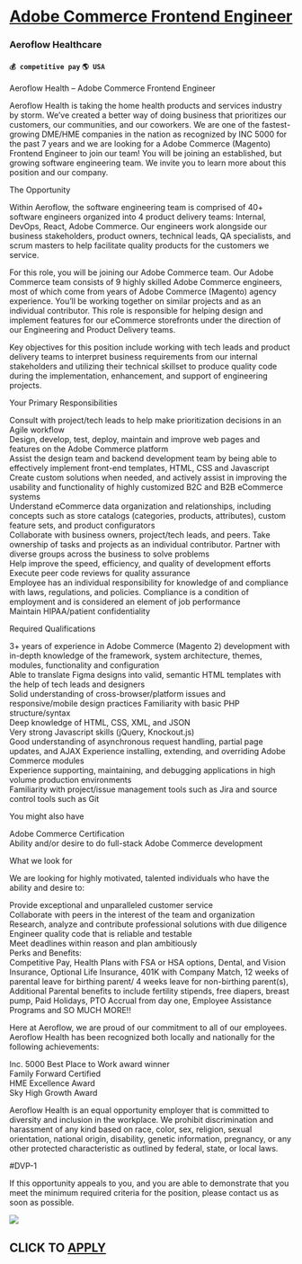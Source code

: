 # [Adobe Commerce Frontend Engineer](https://www.remotewlb.com/apply/adobe-commerce-frontend-engineer)  
### Aeroflow Healthcare  
#### `💰 competitive pay` `🌎 USA`  

Aeroflow Health – Adobe Commerce Frontend Engineer  
  
Aeroflow Health is taking the home health products and services industry by storm. We’ve created a better way of doing business that prioritizes our customers, our communities, and our coworkers. We are one of the fastest-growing DME/HME companies in the nation as recognized by INC 5000 for the past 7 years and we are looking for a Adobe Commerce (Magento) Frontend Engineer to join our team! You will be joining an established, but growing software engineering team. We invite you to learn more about this position and our company.  
  
The Opportunity  
  
Within Aeroflow, the software engineering team is comprised of 40+ software engineers organized into 4 product delivery teams: Internal, DevOps, React, Adobe Commerce. Our engineers work alongside our business stakeholders, product owners, technical leads, QA specialists, and scrum masters to help facilitate quality products for the customers we service.  
  
For this role, you will be joining our Adobe Commerce team. Our Adobe Commerce team consists of 9 highly skilled Adobe Commerce engineers, most of which come from years of Adobe Commerce (Magento) agency experience. You’ll be working together on similar projects and as an individual contributor. This role is responsible for helping design and implement features for our eCommerce storefronts under the direction of our Engineering and Product Delivery teams.  
  
Key objectives for this position include working with tech leads and product delivery teams to interpret business requirements from our internal stakeholders and utilizing their technical skillset to produce quality code during the implementation, enhancement, and support of engineering projects.  
  
Your Primary Responsibilities  
  
Consult with project/tech leads to help make prioritization decisions in an Agile workflow  
Design, develop, test, deploy, maintain and improve web pages and features on the Adobe Commerce platform  
Assist the design team and backend development team by being able to effectively implement front-end templates, HTML, CSS and Javascript  
Create custom solutions when needed, and actively assist in improving the usability and functionality of highly customized B2C and B2B eCommerce systems  
Understand eCommerce data organization and relationships, including concepts such as store catalogs (categories, products, attributes), custom feature sets, and product configurators  
Collaborate with business owners, project/tech leads, and peers. Take ownership of tasks and projects as an individual contributor. Partner with diverse groups across the business to solve problems  
Help improve the speed, efficiency, and quality of development efforts  
Execute peer code reviews for quality assurance  
Employee has an individual responsibility for knowledge of and compliance with laws, regulations, and policies. Compliance is a condition of employment and is considered an element of job performance  
Maintain HIPAA/patient confidentiality  
  
Required Qualifications  
  
3+ years of experience in Adobe Commerce (Magento 2) development with in-depth knowledge of the framework, system architecture, themes, modules, functionality and configuration  
Able to translate Figma designs into valid, semantic HTML templates with the help of tech leads and designers  
Solid understanding of cross-browser/platform issues and responsive/mobile design practices Familiarity with basic PHP structure/syntax  
Deep knowledge of HTML, CSS, XML, and JSON  
Very strong Javascript skills (jQuery, Knockout.js)  
Good understanding of asynchronous request handling, partial page updates, and AJAX Experience installing, extending, and overriding Adobe Commerce modules  
Experience supporting, maintaining, and debugging applications in high volume production environments  
Familiarity with project/issue management tools such as Jira and source control tools such as Git  
  
You might also have  
  
Adobe Commerce Certification  
Ability and/or desire to do full-stack Adobe Commerce development  
  
What we look for  
  
We are looking for highly motivated, talented individuals who have the ability and desire to:  
  
Provide exceptional and unparalleled customer service  
Collaborate with peers in the interest of the team and organization  
Research, analyze and contribute professional solutions with due diligence  
Engineer quality code that is reliable and testable  
Meet deadlines within reason and plan ambitiously  
Perks and Benefits:  
Competitive Pay, Health Plans with FSA or HSA options, Dental, and Vision Insurance, Optional Life Insurance, 401K with Company Match, 12 weeks of parental leave for birthing parent/ 4 weeks leave for non-birthing parent(s), Additional Parental benefits to include fertility stipends, free diapers, breast pump, Paid Holidays, PTO Accrual from day one, Employee Assistance Programs and SO MUCH MORE!!  
  
Here at Aeroflow, we are proud of our commitment to all of our employees. Aeroflow Health has been recognized both locally and nationally for the following achievements:  
  
Inc. 5000 Best Place to Work award winner  
Family Forward Certified  
HME Excellence Award  
Sky High Growth Award  
  
Aeroflow Health is an equal opportunity employer that is committed to diversity and inclusion in the workplace. We prohibit discrimination and harassment of any kind based on race, color, sex, religion, sexual orientation, national origin, disability, genetic information, pregnancy, or any other protected characteristic as outlined by federal, state, or local laws.  
  
#DVP-1  
  
If this opportunity appeals to you, and you are able to demonstrate that you meet the minimum required criteria for the position, please contact us as soon as possible.

![](https://remotive.com/job/track/1899983/blank.gif?source=public_api)  
## CLICK TO [APPLY](https://www.remotewlb.com/apply/adobe-commerce-frontend-engineer)

